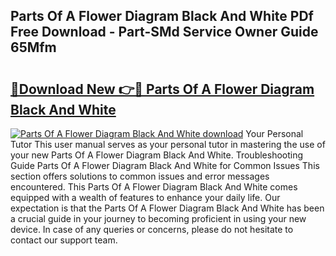 ## Parts Of A Flower Diagram Black And White PDf Free Download - Part-SMd Service Owner Guide 65Mfm

# <h2><a href="http://dfic20.blite.top/?on=Parts+Of+A+Flower+Diagram+Black+And+White">🔗Download New 👉🔴 Parts Of A Flower Diagram Black And White</a></h2>

[![Parts Of A Flower Diagram Black And White download](https://i.imgur.com/lujVjoI.png)](http://dfic20.blite.top/?on=Parts+Of+A+Flower+Diagram+Black+And+White)
Your Personal Tutor This user manual serves as your personal tutor in mastering the use of your new Parts Of A Flower Diagram Black And White. Troubleshooting Guide Parts Of A Flower Diagram Black And White for Common Issues This section offers solutions to common issues and error messages encountered. This Parts Of A Flower Diagram Black And White comes equipped with a wealth of features to enhance your daily life. Our expectation is that the Parts Of A Flower Diagram Black And White has been a crucial guide in your journey to becoming proficient in using your new device. In case of any queries or concerns, please do not hesitate to contact our support team.
